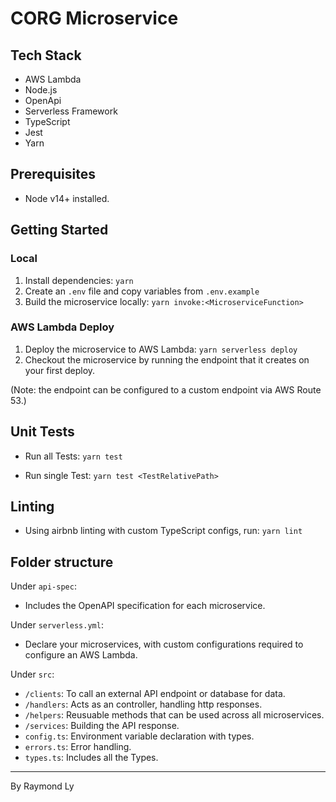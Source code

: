 # CORG Microservice

## Tech Stack

- AWS Lambda
- Node.js
- OpenApi
- Serverless Framework
- TypeScript
- Jest
- Yarn

## Prerequisites

- Node v14+ installed.

## Getting Started

### Local
1. Install dependencies: `yarn`
1. Create an `.env` file and copy variables from `.env.example`
1. Build the microservice locally: `yarn invoke:<MicroserviceFunction>`

### AWS Lambda Deploy
1. Deploy the microservice to AWS Lambda: `yarn serverless deploy`
1. Checkout the microservice by running the endpoint that it creates on your first deploy.

(Note: the endpoint can be configured to a custom endpoint via AWS Route 53.)

## Unit Tests

- Run all Tests: `yarn test`

- Run single Test: `yarn test <TestRelativePath>`

## Linting

- Using airbnb linting with custom TypeScript configs, run: `yarn lint`

## Folder structure

Under `api-spec`:
- Includes the OpenAPI specification for each microservice.

Under `serverless.yml`:
- Declare your microservices, with custom configurations required to configure an AWS Lambda.

Under `src`:
- `/clients`: To call an external API endpoint or database for data.
- `/handlers`: Acts as an controller, handling http responses.
- `/helpers`: Reusuable methods that can be used across all microservices.
- `/services`: Building the API response.
- `config.ts`: Environment variable declaration with types.
- `errors.ts`: Error handling.
- `types.ts`: Includes all the Types.

---

By Raymond Ly